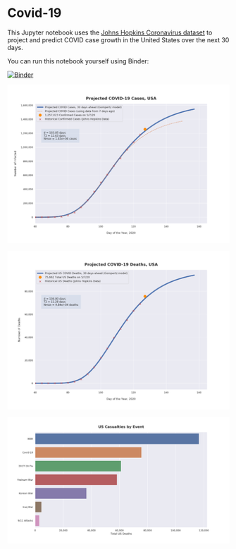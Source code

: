 # Covid-19

This Jupyter notebook uses the [Johns Hopkins Coronavirus dataset](https://github.com/CSSEGISandData/COVID-19/blob/master/README.md) to project and predict COVID case growth in the United States over the next 30 days.

You can run this notebook yourself using Binder:

[![Binder](https://mybinder.org/badge_logo.svg)](https://mybinder.org/v2/gh/bws428/covid-19/master?filepath=covid-projections.nbconvert.ipynb)

![Projected Cases plot](https://raw.githubusercontent.com/bws428/covid-19/master/charts/covid-5.7.20.png)

![Projected Deaths plot](https://raw.githubusercontent.com/bws428/covid-19/master/charts/covid-deaths-5.7.20.png)

![Casualties plot](https://raw.githubusercontent.com/bws428/covid-19/master/charts/casualties.png)

